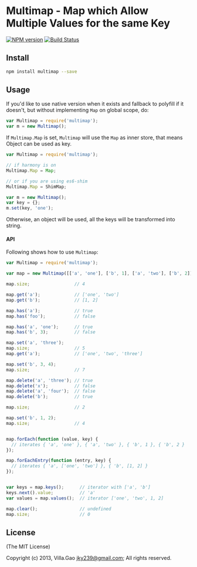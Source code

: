 # Multimap - Map which Allow Multiple Values for the same Key

[![NPM version](https://badge.fury.io/js/multi-map.svg)](http://badge.fury.io/js/multi-map)
[![Build Status](https://travis-ci.org/villadora/multi-map.png?branch=master)](https://travis-ci.org/villadora/multi-map)

## Install

```bash
npm install multimap --save
```

## Usage


If you'd like to use native version when it exists and fallback to polyfill if it doesn't, but without implementing `Map` on global scope, do:

```javascript
var Multimap = require('multimap');
var m = new Multimap();
```

If `Multimap.Map` is set, `Multimap` will use the `Map` as inner store, that means Object can be used as key. 

```javascript
var Multimap = require('multimap');

// if harmony is on
Multimap.Map = Map;

// or if you are using es6-shim
Multimap.Map = ShimMap;

var m = new Multimap();
var key = {};
m.set(key, 'one');

```

Otherwise, an object will be used, all the keys will be transformed into string.

#### API

Following shows how to use `Multimap`:

```javascript
var Multimap = require('multimap');

var map = new Multimap([['a', 'one'], ['b', 1], ['a', 'two'], ['b', 2]]);

map.size;                 // 4

map.get('a');             // ['one', 'two']
map.get('b');             // [1, 2]

map.has('a');             // true
map.has('foo');           // false

map.has('a', 'one');      // true
map.has('b', 3);          // false

map.set('a', 'three');
map.size;                 // 5
map.get('a');             // ['one', 'two', 'three']

map.set('b', 3, 4);
map.size;                 // 7

map.delete('a', 'three'); // true
map.delete('x');          // false
map.delete('a', 'four');  // false
map.delete('b');          // true

map.size;                 // 2

map.set('b', 1, 2);
map.size;                 // 4


map.forEach(function (value, key) {
  // iterates { 'a', 'one' }, { 'a', 'two' }, { 'b', 1 }, { 'b', 2 } 
});

map.forEachEntry(function (entry, key) {
  // iterates { 'a', ['one', 'two'] }, { 'b', [1, 2] } 
});


var keys = map.keys();      // iterator with ['a', 'b']
keys.next().value;          // 'a'
var values = map.values();  // iterator ['one', 'two', 1, 2]

map.clear();                // undefined
map.size;                   // 0
```


## License

(The MIT License)

Copyright (c) 2013, Villa.Gao <jky239@gmail.com>;
All rights reserved.
